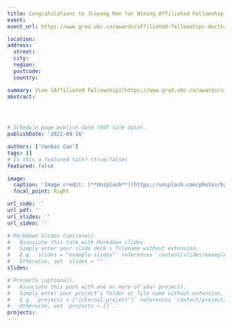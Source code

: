 ```yaml
---
title: Congratulations to Jiayang Ren for Wining Affiliated Fellowship
event: 
event_url: https://www.grad.ubc.ca/awards/affiliated-fellowships-doctoral-program

location:  
address:
  street:  
  city:  
  region:  
  postcode:  
  country:  

summary: View [Affiliated Fellowship](https://www.grad.ubc.ca/awards/affiliated-fellowships-doctoral-program)
abstract:  


 

# Schedule page publish date (NOT talk date).
publishDate: '2022-09-16'

authors: ['Yankai Cao']
tags: []
# Is this a featured talk? (true/false)
featured: false

image:
  caption: 'Image credit: [**Unsplash**](https://unsplash.com/photos/bzdhc5b3Bxs)'
  focal_point: Right

url_code: ''
url_pdf: '' 
url_slides: ''
url_video: ''

# Markdown Slides (optional).
#   Associate this talk with Markdown slides.
#   Simply enter your slide deck's filename without extension.
#   E.g. `slides = "example-slides"` references `content/slides/example-slides.md`.
#   Otherwise, set `slides = ""`.
slides:

# Projects (optional).
#   Associate this post with one or more of your projects.
#   Simply enter your project's folder or file name without extension.
#   E.g. `projects = ["internal-project"]` references `content/project/deep-learning/index.md`.
#   Otherwise, set `projects = []`.
projects:
---
```

